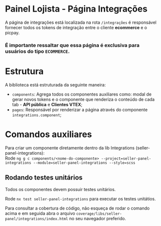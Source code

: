 # Painel Lojista - Página Integrações

A página de integrações está localizada na rota `/integrações` é responsável fornecer todos os tokens de integração entre o cliente **ecommerce** e o picpay.

### É importante ressaltar que essa página é exclusiva para usuários do tipo `ECOMMERCE`.

# Estrutura

A biblioteca está estruturada da seguinte maneira:

-   `components`: Agrega todos os componentes auxiliares como: modal de gerar novos tokens e o componente que renderiza o conteúdo de cada tab - **API pública** e **Clientes VTEX**;
-   `pages`: Responsável por renderizar a página através do componente `integrations.component`;

# Comandos auxiliares

Para criar um componente diretamente dentro da lib Integrations (seller-panel-integrations):  
Rode `ng g c components/<nome-do-componente> --project=seller-panel-integrations --module=seller-panel-integrations --style=scss`

## Rodando testes unitários

Todos os componentes devem possuir testes unitários.

Rode `nx test seller-panel-integrations` para executar os testes unitátios.

Para consultar a cobertura de código, não esqueça de rodar o comando acima e em seguida abra o arquivo `coverage/libs/seller-panel/integrations/index.html` no seu navegador preferido.
